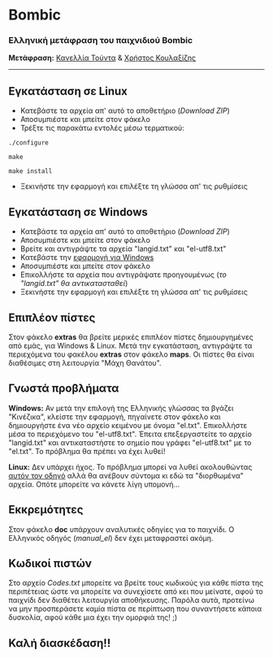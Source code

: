 Bombic
======

### Ελληνική μετάφραση του παιχνιδιού Bombic

**Μετάφραση:** [Κανελλία Τούντα](http://diasp.eu/u/kanellia) & [Χρήστος Κουλαξίζης](http://koulaxizis.net)

---

Εγκατάσταση σε Linux
--------------------

 - Κατεβάστε τα αρχεία απ' αυτό το αποθετήριο (*Download ZIP*)
 - Αποσυμπιέστε και μπείτε στον φάκελο
 - Τρέξτε τις παρακάτω εντολές μέσω τερματικού:
 
`./configure`

`make`

`make install`

 - Ξεκινήστε την εφαρμογή και επιλέξτε τη γλώσσα απ' τις ρυθμίσεις


Εγκατάσταση σε Windows
----------------------

 - Κατεβάστε τα αρχεία απ' αυτό το αποθετήριο (*Download ZIP*)
 - Αποσυμπιέστε και μπείτε στον φάκελο
 - Βρείτε και αντιγράψτε τα αρχεία "langid.txt" και "el-utf8.txt"
 - Κατεβάστε την [εφαρμογή για Windows](http://hippo.nipax.cz/win32e/bombic.zip)
 - Αποσυμπιέστε και μπείτε στον φάκελο
 - Επικολλήστε τα αρχεία που αντιγράψατε προηγουμένως (*το "langid.txt" θα αντικατασταθεί*)
 - Ξεκινήστε την εφαρμογή και επιλέξτε τη γλώσσα απ' τις ρυθμίσεις


Επιπλέον πίστες
---------------

Στον φάκελο **extras** θα βρείτε μερικές επιπλέον πίστες δημιουργημένες από εμάς, για Windows & Linux. Μετά την εγκατάσταση, αντιγράψτε τα περιεχόμενα του φακέλου **extras** στον φάκελο **maps**. Οι πίστες θα είναι διαθέσιμες στη λειτουργία "Μάχη Θανάτου".


Γνωστά προβλήματα
-----------------

**Windows:** Αν μετά την επιλογή της Ελληνικής γλώσσας τα βγάζει "Κινέζικα", κλείστε την εφαρμογή, πηγαίνετε στον φάκελο και δημιουργήστε ένα νέο αρχείο κειμένου με όνομα "el.txt". Επικολλήστε μέσα το περιεχόμενο του "el-utf8.txt". Έπειτα επεξεργαστείτε το αρχείο "langid.txt" και αντικαταστήστε το σημείο που γράφει "el-utf8.txt" με το "el.txt". Το πρόβλημα θα πρέπει να έχει λυθεί!

**Linux:** Δεν υπάρχει ήχος. Το πρόβλημα μπορεί να λυθεί ακολουθώντας [αυτόν τον οδηγό](http://bombic.sourceforge.net/) αλλά θα ανέβουν σύντομα κι εδώ τα "διορθωμένα" αρχεία. Οπότε μπορείτε να κάνετε λίγη υπομονή...


Εκκρεμότητες
------------

Στον φάκελο **doc** υπάρχουν αναλυτικές οδηγίες για το παιχνίδι. Ο Ελληνικός οδηγός (*manual_el*) δεν έχει μεταφραστεί ακόμη.


Κωδικοί πιστών
--------------

Στο αρχείο *Codes.txt* μπορείτε να βρείτε τους κωδικούς για κάθε πίστα της περιπέτειας ώστε να μπορείτε να συνεχίσετε από κει που μείνατε, αφού το παιχνίδι δεν διαθέτει λειτουργία αποθήκευσης. Παρόλα αυτά, προτείνω να μην προσπεράσετε καμία πίστα σε περίπτωση που συναντήσετε κάποια δυσκολία, αφού κάθε μια έχει την ομορφιά της! ;)


## Καλή διασκέδαση!!
